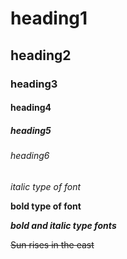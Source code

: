 # heading1
## heading2
### heading3
#### heading4
##### heading5
###### heading6

*italic type of font*

**bold type of font**

***bold and italic type fonts***

~~Sun rises in the east~~
